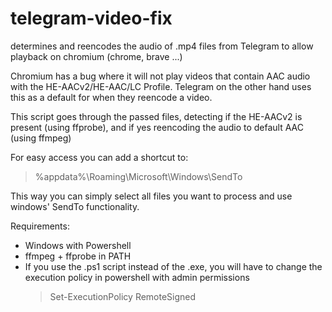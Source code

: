 # telegram-video-fix
determines and reencodes the audio of .mp4 files from Telegram to allow playback on chromium (chrome, brave ...)

Chromium has a bug where it will not play videos that contain AAC audio with the HE-AACv2/HE-AAC/LC Profile. 
Telegram on the other hand uses this as a default for when they reencode a video.

This script goes through the passed files, detecting if the HE-AACv2 is present (using ffprobe), and if yes reencoding the audio to default AAC (using ffmpeg)

For easy access you can add a shortcut to:
> %appdata%\Roaming\Microsoft\Windows\SendTo

This way you can simply select all files you want to process and use windows' SendTo functionality.

Requirements:
- Windows with Powershell
- ffmpeg + ffprobe in PATH
- If you use the .ps1 script instead of the .exe, you will have to change the execution policy in powershell with admin permissions
  > Set-ExecutionPolicy RemoteSigned
